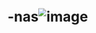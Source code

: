 # -nas![image](https://github.com/lige-z/-nas/assets/64485523/d111bdc2-5647-4bdd-93ad-7b6e478d464c)

